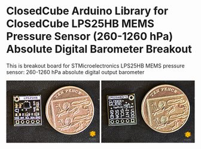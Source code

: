 ClosedCube Arduino Library for
ClosedCube LPS25HB MEMS Pressure Sensor (260-1260 hPa) Absolute Digital Barometer Breakout
==============================================================

This is breakout board for STMicroelectronics LPS25HB MEMS pressure sensor: 260-1260 hPa absolute digital output barometer 


[![](https://github.com/closedcube/ClosedCube_LPS25HB_Arduino/blob/master/images/B009_LPS25HB_Pic1.jpg)](https://www.tindie.com/stores/closedcube/)
[![](https://github.com/closedcube/ClosedCube_LPS25HB_Arduino/blob/master/images/B009_LPS25HB_Pic2.jpg)](https://www.tindie.com/stores/closedcube/)




